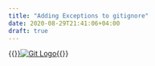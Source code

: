 ```yaml
---
title: "Adding Exceptions to gitignore"
date: 2020-08-29T21:41:06+04:00
draft: true
---
```


{{<a href="" target="_blank" rel="noopener noreferrer">}}![Git Logo](){{</a>}}

